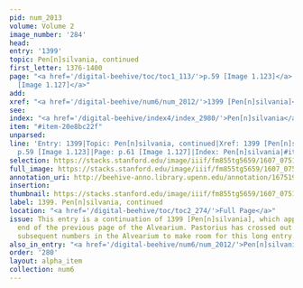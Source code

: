 ```yaml
---
pid: num_2013
volume: Volume 2
image_number: '284'
head:
entry: '1399'
topic: Pen[n]silvania, continued
first_letter: 1376-1400
page: "<a href='/digital-beehive/toc/toc1_113/'>p.59 [Image 1.123]</a>|<a href='/digital-beehive/toc/toc1_117/'>p.61
  [Image 1.127]</a>"
add:
xref: "<a href='/digital-beehive/num6/num_2012/'>1399 [Pen[n]silvania]</a>"
see:
index: "<a href='/digital-beehive/index4/index_2980/'>Pen[n]silvania</a>"
item: "#item-20e8bc22f"
unparsed:
line: 'Entry: 1399|Topic: Pen[n]silvania, continued|Xref: 1399 [Pen[n]silvania]|Page:
  p.59 [Image 1.123]|Page: p.61 [Image 1.127]|Index: Pen[n]silvania|#item-20e8bc22f'
selection: https://stacks.stanford.edu/image/iiif/fm855tg5659/1607_0751/844,216,2899,1119/full/0/default.jpg
full_image: https://stacks.stanford.edu/image/iiif/fm855tg5659/1607_0751/full/full/0/default.jpg
annotation_uri: http://beehive-anno.library.upenn.edu/annotation/1675194699499
insertion:
thumbnail: https://stacks.stanford.edu/image/iiif/fm855tg5659/1607_0751/844,216,600,180/250,/0/default.jpg
label: 1399. Pen[n]silvania, continued
location: "<a href='/digital-beehive/toc/toc2_274/'>Full Page</a>"
issue: This entry is a continuation of 1399 [Pen[n]silvania], which appears at the
  end of the previous page of the Alvearium. Pastorius has crossed out (canceled)
  subsequent numbers in the Alvearium to make room for this long entry.
also_in_entry: "<a href='/digital-beehive/num6/num_2012/'>Pen[n]silvania</a>"
order: '280'
layout: alpha_item
collection: num6
---
```

